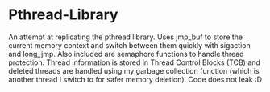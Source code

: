 # Pthread-Library
An attempt at replicating the pthread library. Uses jmp_buf to store the current memory context and switch between them quickly with sigaction and long_jmp. Also included are semaphore functions to handle thread protection. Thread information is stored in Thread Control Blocks (TCB) and deleted threads are handled using my garbage collection function (which is another thread I switch to for safer memory deletion). Code does not leak :D
